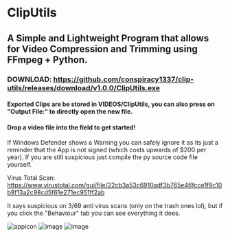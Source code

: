 # ClipUtils

## A Simple and Lightweight Program that allows for Video Compression and Trimming using FFmpeg + Python.

### DOWNLOAD: https://github.com/conspiracy1337/clip-utils/releases/download/v1.0.0/ClipUtils.exe

#### Exported Clips are be stored in VIDEOS/ClipUtils, you can also press on "Output File:" to directly open the new file.
#### Drop a video file into the field to get started!

If Windows Defender shows a Warning you can safely ignore it as its just a reminder that the App is not signed (which costs upwards of $200 per year). 
If you are still suspicious just compile the py source code file yourself.

Virus Total Scan: https://www.virustotal.com/gui/file/22cb3a53c6910adf3b765e46fcce1f9c10b8f13a2c98cd5f61e271ec951ff2ab

It says suspicious on 3/69 anti virus scans (only on the trash ones lol), but if you click the "Behaviour" tab you can see everything it does.

![appicon](https://github.com/user-attachments/assets/20e6eaee-f999-40d3-8573-c88dca112562)
![image](https://github.com/user-attachments/assets/2ffeaf2a-9fb2-48ea-93a0-2f54991da331)
![image](https://github.com/user-attachments/assets/c1286554-418e-4a44-899c-2a791e28feb7)




